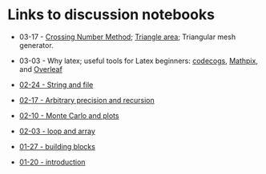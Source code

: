 # Links to discussion notebooks

- 03-17 - [Crossing Number Method](http://geomalgorithms.com/a03-_inclusion.html); [Triangle area](https://en.wikipedia.org/wiki/Triangle#Using_vectors); Triangular mesh generator.

- 03-03 - Why latex; useful tools for Latex beginners: [codecogs](https://www.codecogs.com/latex/eqneditor.php?lang=en-us), [Mathpix](https://mathpix.com/), and [Overleaf](https://www.overleaf.com)

- [02-24 - String and file](https://julia.datahub.berkeley.edu/hub/user-redirect/git-pull?repo=https://github.com/yixiangLuo/math124&branch=main&subPath=6_String_and_file%2F6_String_and_file.ipynb&app=notebook)

- [02-17 - Arbitrary precision and recursion](https://julia.datahub.berkeley.edu/hub/user-redirect/git-pull?repo=https://github.com/yixiangLuo/math124&branch=main&subPath=5_Arbitrary_precision_and_recursion%2F5_Arbitrary_precision_and_recursion.ipynb&app=notebook)

- [02-10 - Monte Carlo and plots](https://julia.datahub.berkeley.edu/hub/user-redirect/git-pull?repo=https://github.com/yixiangLuo/math124&branch=main&subPath=4_MonteCarlo_and_plots%2F4_MonteCarlo_and_plots.ipynb&app=notebook)

- [02-03 - loop and array](https://julia.datahub.berkeley.edu/hub/user-redirect/git-pull?repo=https://github.com/yixiangLuo/math124&branch=main&subPath=3_Loop_and_array%2F3_Loop_and_array.ipynb&app=notebook)

- [01-27 - building blocks](https://julia.datahub.berkeley.edu/hub/user-redirect/git-pull?repo=https://github.com/yixiangLuo/math124&branch=main&subPath=2_building_blocks%2F2_Building_blocks.ipynb&app=notebook)

- [01-20 - introduction](https://julia.datahub.berkeley.edu/hub/user-redirect/git-pull?repo=https://github.com/yixiangLuo/math124&branch=main&subPath=1_introduction%2F1_introduction.ipynb&app=notebook)
